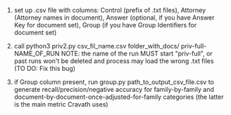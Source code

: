1) set up .csv file with columns: Control (prefix of .txt files), Attorney (Attorney names in document), Answer (optional, if you have Answer Key for document set), Group (if you have Group Identifiers for document set)

2) call python3 priv2.py csv_fil_name.csv folder_with_docs/ priv-full-NAME_OF_RUN
   NOTE: the name of the run MUST start "priv-full", or past runs won't be deleted and process may load the wrong .txt files (TO DO: Fix this bug)

3) if Group column present, run group.py path_to_output_csv_file.csv to generate recall/precision/negative accuracy for family-by-family and document-by-document-once-adjusted-for-family categories (the latter is the main metric Cravath uses)

